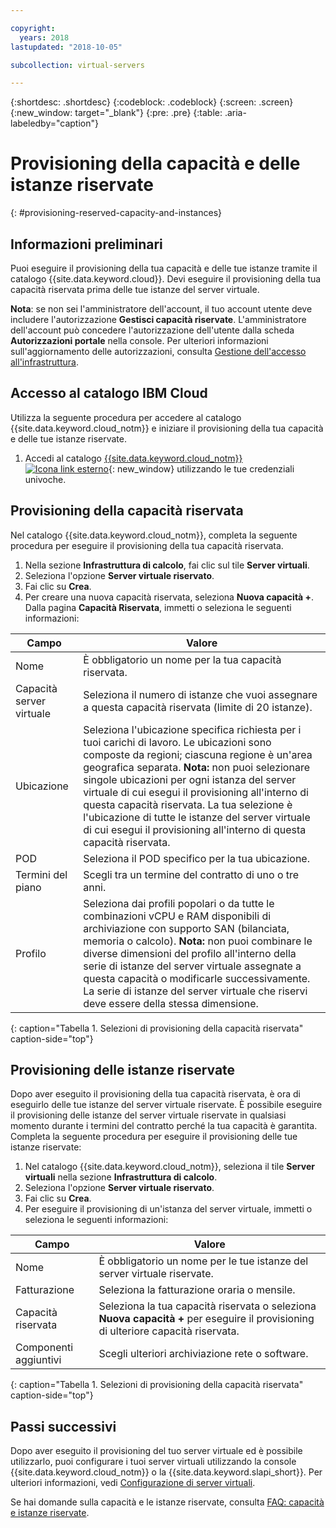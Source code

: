 ```yaml
---

copyright:
  years: 2018
lastupdated: "2018-10-05"

subcollection: virtual-servers

---
```


{:shortdesc: .shortdesc}
{:codeblock: .codeblock}
{:screen: .screen}
{:new_window: target="_blank"}
{:pre: .pre}
{:table: .aria-labeledby="caption"}

# Provisioning della capacità e delle istanze riservate
{: #provisioning-reserved-capacity-and-instances}

## Informazioni preliminari

Puoi eseguire il provisioning della tua capacità e delle tue istanze tramite il catalogo {{site.data.keyword.cloud}}. Devi eseguire il provisioning della tua capacità riservata prima delle tue istanze del server virtuale.

**Nota**: se non sei l'amministratore dell'account, il tuo account utente deve includere l'autorizzazione **Gestisci capacità riservate**. L'amministratore dell'account può concedere l'autorizzazione dell'utente dalla scheda **Autorizzazioni portale** nella console. Per ulteriori informazioni sull'aggiornamento delle autorizzazioni, consulta [Gestione dell'accesso all'infrastruttura](/docs/iam?topic=iam-mngclassicinfra).

## Accesso al catalogo IBM Cloud

Utilizza la seguente procedura per accedere al catalogo {{site.data.keyword.cloud_notm}} e iniziare il provisioning della tua capacità e delle tue istanze riservate.

  1. Accedi al catalogo [{{site.data.keyword.cloud_notm}} ![Icona link esterno](../icons/launch-glyph.svg "Icona link esterno")](https://console.bluemix.net/catalog/){: new_window} utilizzando le tue credenziali univoche.

## Provisioning della capacità riservata

Nel catalogo {{site.data.keyword.cloud_notm}}, completa la seguente procedura per eseguire il provisioning della tua capacità riservata.

  1. Nella sezione **Infrastruttura di calcolo**, fai clic sul tile **Server virtuali**.
  2. Seleziona l'opzione **Server virtuale riservato**.
  3. Fai clic su **Crea**.
  4. Per creare una nuova capacità riservata, seleziona **Nuova capacità +**. Dalla pagina **Capacità Riservata**, immetti o seleziona le seguenti informazioni:

| Campo                   | Valore               |                                                                                                                                                                                                                                                                                                                                 
| ----------------------- | ------------------- |
| Nome                    | È obbligatorio un nome per la tua capacità riservata. |                                                                                                                                                                                                                                                                                                       
| Capacità server virtuale | Seleziona il numero di istanze che vuoi assegnare a questa capacità riservata (limite di 20 istanze). |                                                                                                                                                                                                                                                
| Ubicazione                | Seleziona l'ubicazione specifica richiesta per i tuoi carichi di lavoro. Le ubicazioni sono composte da regioni; ciascuna regione è un'area geografica separata. **Nota:** non puoi selezionare singole ubicazioni per ogni istanza del server virtuale di cui esegui il provisioning all'interno di questa capacità riservata. La tua selezione è l'ubicazione di tutte le istanze del server virtuale di cui esegui il provisioning all'interno di questa capacità riservata. |
| POD                     | Seleziona il POD specifico per la tua ubicazione. |
| Termini del piano              | Scegli tra un termine del contratto di uno o tre anni. |                                                                                                                                                                                                                                                                                            
| Profilo                 | Seleziona dai profili popolari o da tutte le combinazioni vCPU e RAM disponibili di archiviazione con supporto SAN (bilanciata, memoria o calcolo). **Nota:** non puoi combinare le diverse dimensioni del profilo all'interno della serie di istanze del server virtuale assegnate a questa capacità o modificarle successivamente. La serie di istanze del server virtuale che riservi deve essere della stessa dimensione. |
{: caption="Tabella 1. Selezioni di provisioning della capacità riservata" caption-side="top"}


## Provisioning delle istanze riservate

Dopo aver eseguito il provisioning della tua capacità riservata, è ora di eseguirlo delle tue istanze del server virtuale riservate. È possibile eseguire il provisioning delle istanze del server virtuale riservate in qualsiasi momento durante i termini del contratto perché la tua capacità è garantita. Completa la seguente procedura per eseguire il provisioning delle tue istanze riservate:

1. Nel catalogo {{site.data.keyword.cloud_notm}}, seleziona il tile **Server virtuali** nella sezione **Infrastruttura di calcolo**.
2. Seleziona l'opzione **Server virtuale riservato**.
3. Fai clic su **Crea**.
4. Per eseguire il provisioning di un'istanza del server virtuale, immetti o seleziona le seguenti informazioni:

| Campo                     | Valore               |                                                                                                                                                                                                                                                                                                                                 
| ------------------------- | ------------------- |
| Nome                      | È obbligatorio un nome per le tue istanze del server virtuale riservate. |                                                                                                                                                                                                                                                                                                       
| Fatturazione                   | Seleziona la fatturazione oraria o mensile. |                                                                                                                                                                                                                                                
| Capacità riservata         | Seleziona la tua capacità riservata o seleziona **Nuova capacità +** per eseguire il provisioning di ulteriore capacità riservata. |                                                                                                                                                                                                     
| Componenti aggiuntivi                   | Scegli ulteriori archiviazione rete o software. |                                                                                                                                                                                                                                                                                            
{: caption="Tabella 1. Selezioni di provisioning della capacità riservata" caption-side="top"}

## Passi successivi

Dopo aver eseguito il provisioning del tuo server virtuale ed è possibile utilizzarlo, puoi configurare i tuoi server virtuali utilizzando la console
{{site.data.keyword.cloud_notm}} o la {{site.data.keyword.slapi_short}}. Per ulteriori informazioni, vedi [Configurazione di server virtuali](/docs/vsi?topic=virtual-servers-configuring-virtual-servers#configuring-virtual-servers).

Se hai domande sulla capacità e le istanze riservate, consulta [FAQ: capacità e istanze riservate](/docs/vsi?topic=virtual-servers-faqs-reserved-capacity-and-instances#faqs-reserved-capacity-and-instances). 
